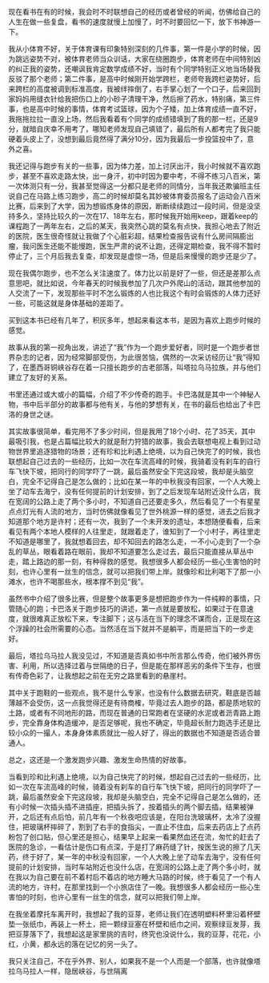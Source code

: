 现在看书在有的时候，我会时不时联想自己的经历或者曾经的听闻，仿佛给自己的人生在做一些复盘，看书的速度就慢上加慢了，时不时要回忆一下，放下书神游一下。

我从小体育不好，关于体育课有印象特别深刻的几件事，第一件是小学的时候，因为跳远姿势不对，被体育老师当众训话，大家在绕圈跑步，体育老师在中间特别凶的纠正我的姿势，还嘲讽我肯定数学成绩不好，当时有个同学特别正义地当场替我反驳了那个老师；第二件事，是高中时候刚开始学跨栏，老师夸我跨栏姿势好，后来跨栏的高度被调到标准高度，我被绊摔倒了，右手掌心划了一个口子，后来回到家妈妈用缝衣针给我把伤口上的小砂子清理干净，然后擦了药水，特别痛，第三件事，也是高中时候的事情，体育考试篮球，因为个子矮，加上体育成绩一直不好，我拖拖拉拉一直没上场，然后我看着有个同学的成绩错填到了我的那一栏，还是9分，就暗自庆幸不用考了，哪知老师发现自己填错了，最后所有人都考完了我只能硬着头皮上了，没想到最后竟然得了满分10分，因为我最后一步投篮投中了，意外之喜。

我还记得与跑步有关的一些事，因为体力差，加上讨厌出汗，我小时候就不喜欢跑步，甚至不喜欢走路太快，出一身汗，初中时因为要中考，不得不练习八百米，第一次体测只有一分，我甚至觉得这一分都只是老师的同情分，当年我还欺骗班主任说自己在马路上练习跑步，高二的时候却莫名其妙被体育委员报名了运动会八百米比赛，后来到了大学，因为想锻炼身体的原因，断断续续跑过一段时间，但是没坚持多久，坚持比较久的一次在17、18年左右，那时候我开始用keep，跟着keep的课程跑了一两年左右，之后的某天，我突然心跳的莫名有点快，我担心地去了附近的医院，医生很奇怪就让我做了个心脏彩超，结果检查报告说有什么房间隔膨出瘤，我问医生还能不能慢跑，医生严肃的说不让跑，还得定期检查，我不得不暂时停止了，三个月后我去复查，却发现是虚惊一场，但是后来慢慢的跑步还是少了。

现在我偶尔跑步，也不怎么关注速度了。体力比以前是好了一些，但还是差那么点意思吧，就比如说，今年春天的时候我参加了几次户外爬山的活动，跟其他参加的人交流了一下，发现那些平时不怎么锻炼的人也比我这个有时会锻炼的人体力还好一些，可能这就是身体基础的差距了。

买到这本书已经有几年了，积灰多年，想起来看这本书，是因为喜欢上跑步时候的感觉。

故事从我的第一视角出发，讲述了“我”作为一个跑步爱好者，同时是一个跑步者世界杂志的记者，因为经常脚部受伤，为此很苦恼，偶然的一次采访经历让“我”得知了，在墨西哥铜峡谷存在着一只擅长跑步的古老部落，叫塔拉乌马拉族，并与他们建立了友好的关系。

书里还通过或大或小的篇幅，介绍了不少传奇的跑手。卡巴洛就是其中一个神秘人物，书中后半部分的故事都与他有关，与他的梦想有关，在书的最后也给出了卡巴洛的身世之谜。

其实故事很简单，看完用不了多少时间，但是我用了18个小时、花了35天，其中最吸引我，也是占篇幅比较大的就是耐力狩猎的故事，我会去联想电视上看到过动物世界里追逐猎物的场景；还有珍和比利遇上绝境，以为自己快完了的时候，我也联想起自己过去的一些经历，比如一次在车流高峰的时候，我骑着没有刹车的自行车飞快下坡，把同行的同学吓了一跳，最后虽然安全下完这段坡，我却是头脑空白，完全不记得自己是怎么做的；比如在某一年的中秋我没有回家，一个人大晚上坐了动车去海宁，没有任何提前的计划安排，到了之后发现车站附近没什么店，我在宽阔的公路上走了两个多小时，不知道自己还要走多久，然后看见了一个有星星点点灯光有人流的地方，当时仿佛就像看见了世外桃源一样的感觉，进去之后我才知道那个地方是许村；还有一次，我到了一个未开发的遗址，本想随便看看，后来看见有两个本地人模样的人往里走，就跟着走了，谁知到了一个小村子，再往里走不知道是哪里了，我就想着回去，却不知回去的路怎么走，一不小心走到了一个杂乱的草丛，眼看着路在眼前，我却不知道要怎么走过去，最后只能直接从草丛中走，踏上路边的那一刻，有种得救的感觉。我想很多人都会经历一些心生害怕的时刻，也许心里有一丝生的信念，就可以把我们带上岸。就像珍和比利喝下了那一小滩水，也许不喝那些水，根本撑不到见“我”。

虽然书中介绍了很多比赛，但是整个故事更多是想把跑步作为一件纯粹的事情，只管随心的跑；卡巴洛关于跑步技巧的讲述，第一点就是要放松，如果过于在意速度，就很难真正放松下来，专注脚下；这与活在当下的理念不谋而合，正是现在这个浮躁的社会所需要的心态。当然活在当下就并不是躺平，而是把当下的一步走好。

最后，塔拉乌马拉人我没见过，不知道是否真如书中所言那么传奇，他们被外界伤害、利用，所以选择过着与世隔绝的日子，但是能在那样恶劣的条件下生存，也很有传奇色彩了，让我想起之前在无穷之路里看到的悬崖村。

其中关于跑鞋的一些观点，我不是什么专家，也没有什么数据去研究，鞋底是否越薄越不会受伤，这一点我觉得还是有待商榷，毕竟过去人跑步的路，都是质地软的土路，或者有不同地形的路，而现在普通的日常跑者在坚硬的水泥或者沥青路上跑步，完全靠身体构造缓冲，是否足够呢，我也不确定，毕竟超长耐力跑选手还是比较小众的一撮人，本身身体素质就比一般人好了，得出的数据也不知道是否适合普通人。

总之，这还是一个激发跑步兴趣、激发生命热情的好故事。


当看到珍和比利遇上绝境，以为自己快完了的时候，想起自己过去的一些经历，比如一次在车流高峰的时候，骑着没有刹车的自行车飞快下坡，把同行的同学吓了一跳，最后虽然安全下完这段坡，我却是头脑空白，完全不记得自己是怎么做的，还有小时候一次插头插不进插座，把插头拆了，按着插头的两个脚去插，结果被弹开，之后还有点后怕，前几年有一个秋夜吧应该是，在阳台洗玻璃杯，太冷了没握住，把玻璃杯摔碎了，割到了右手的食指尖，一直止不住血，后来去药店上了点药粉包了创口贴，但心里还是担心，结果早上起来一看果然血还在流，匆忙的赶去了医院的急诊，一看估计是伤口有点深，于是打了麻药缝了针，按医生说的擦了几天药，终于好了，某一年的中秋没有回家，一个人大晚上坐了动车去海宁，没有任何提前的计划安排，当时车站附近也没什么店，在宽阔的公路上走了两个多小时，就在我以为自己要在前不着村后不着店的地方睡大马路的时候，终于看见了一个有人流的地方，许村，在那里找到一个小旅店住了一晚。我想很多人都会经历一些心生害怕的时刻，也许心里有一丝生的信念，就可以把我们带上岸。

在我坐着摩托车离开时，我想起了我的豆芽，老师让我们在透明塑料杯里沿着杯壁垫一张纸巾，再装上一杯土，把一颗绿豆塞在杯壁和纸巾之间，观察绿豆发芽，我把豆芽落下了，我想起这是家里挑的吉时，终究也没说什么，我的豆芽，花花，小红，小黄，都永远的落在记忆的另一头了。

我只关注自己，不在乎外界、别人，如果我不是一个人而是一个部落，也许就像塔拉乌马拉人一样，隐居峡谷，与世隔离